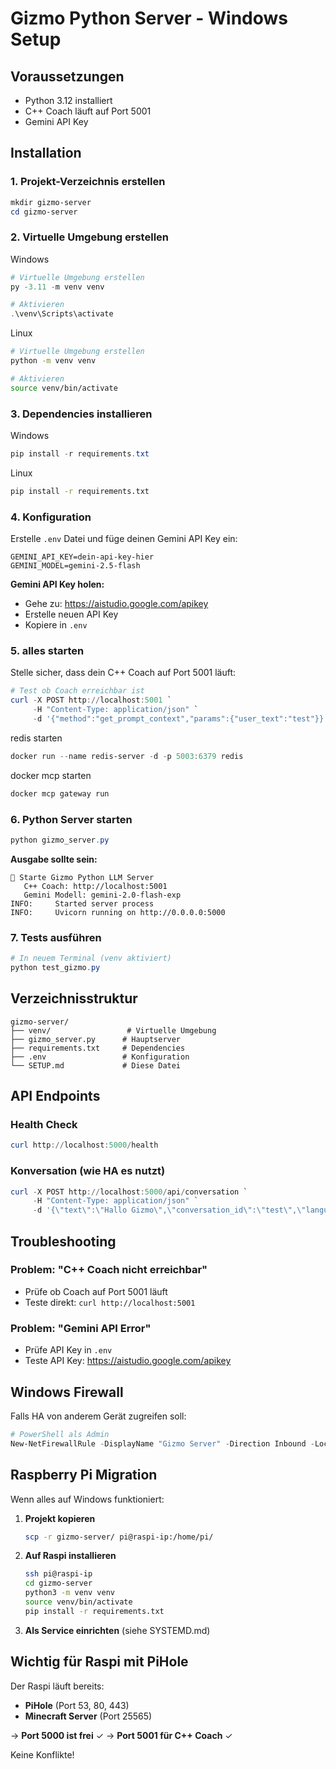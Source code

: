 # Gizmo Python Server - Windows Setup

## Voraussetzungen

- Python 3.12 installiert
- C++ Coach läuft auf Port 5001
- Gemini API Key

## Installation

### 1. Projekt-Verzeichnis erstellen

```powershell
mkdir gizmo-server
cd gizmo-server
```

### 2. Virtuelle Umgebung erstellen
Windows
```powershell
# Virtuelle Umgebung erstellen
py -3.11 -m venv venv

# Aktivieren
.\venv\Scripts\activate
```
Linux
```bash
# Virtuelle Umgebung erstellen
python -m venv venv

# Aktivieren
source venv/bin/activate
```

### 3. Dependencies installieren

Windows
```powershell
pip install -r requirements.txt
```
Linux
```bash
pip install -r requirements.txt
```

### 4. Konfiguration

Erstelle `.env` Datei und füge deinen Gemini API Key ein:

```env
GEMINI_API_KEY=dein-api-key-hier
GEMINI_MODEL=gemini-2.5-flash
```

**Gemini API Key holen:**
- Gehe zu: https://aistudio.google.com/apikey
- Erstelle neuen API Key
- Kopiere in `.env`

### 5. alles starten

Stelle sicher, dass dein C++ Coach auf Port 5001 läuft:

```powershell
# Test ob Coach erreichbar ist
curl -X POST http://localhost:5001 `
     -H "Content-Type: application/json" `
     -d '{"method":"get_prompt_context","params":{"user_text":"test"}}'
```
redis starten

```powershell
docker run --name redis-server -d -p 5003:6379 redis
```

docker mcp starten

```powershell
docker mcp gateway run
```

### 6. Python Server starten

```powershell
python gizmo_server.py
```

**Ausgabe sollte sein:**
```
🚀 Starte Gizmo Python LLM Server
   C++ Coach: http://localhost:5001
   Gemini Modell: gemini-2.0-flash-exp
INFO:     Started server process
INFO:     Uvicorn running on http://0.0.0.0:5000
```

### 7. Tests ausführen

```powershell
# In neuem Terminal (venv aktiviert)
python test_gizmo.py
```

## Verzeichnisstruktur

```
gizmo-server/
├── venv/                 # Virtuelle Umgebung
├── gizmo_server.py      # Hauptserver
├── requirements.txt     # Dependencies
├── .env                 # Konfiguration
└── SETUP.md             # Diese Datei
```

## API Endpoints

### Health Check
```powershell
curl http://localhost:5000/health
```

### Konversation (wie HA es nutzt)
```powershell
curl -X POST http://localhost:5000/api/conversation `
     -H "Content-Type: application/json" `
     -d '{\"text\":\"Hallo Gizmo\",\"conversation_id\":\"test\",\"language\":\"de\"}'
```

## Troubleshooting

### Problem: "C++ Coach nicht erreichbar"
- Prüfe ob Coach auf Port 5001 läuft
- Teste direkt: `curl http://localhost:5001`

### Problem: "Gemini API Error"
- Prüfe API Key in `.env`
- Teste API Key: https://aistudio.google.com/apikey


## Windows Firewall

Falls HA von anderem Gerät zugreifen soll:

```powershell
# PowerShell als Admin
New-NetFirewallRule -DisplayName "Gizmo Server" -Direction Inbound -LocalPort 5000 -Protocol TCP -Action Allow
```

## Raspberry Pi Migration

Wenn alles auf Windows funktioniert:

1. **Projekt kopieren**
   ```bash
   scp -r gizmo-server/ pi@raspi-ip:/home/pi/
   ```

2. **Auf Raspi installieren**
   ```bash
   ssh pi@raspi-ip
   cd gizmo-server
   python3 -m venv venv
   source venv/bin/activate
   pip install -r requirements.txt
   ```

3. **Als Service einrichten** (siehe SYSTEMD.md)

## Wichtig für Raspi mit PiHole

Der Raspi läuft bereits:
- **PiHole** (Port 53, 80, 443)
- **Minecraft Server** (Port 25565)

→ **Port 5000 ist frei** ✓
→ **Port 5001 für C++ Coach** ✓

Keine Konflikte!